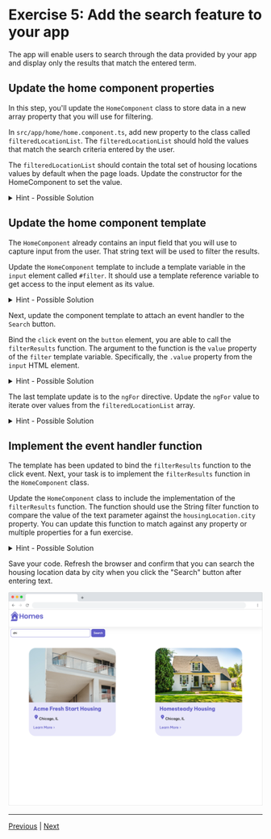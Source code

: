 

# Exercise 5: Add the search feature to your app

The app will enable users to search through the data provided by your app and display only the results that match the entered term.

## Update the home component properties

In this step, you'll update the `HomeComponent` class to store data in a new array property that you will use for filtering.

In `src/app/home/home.component.ts`, add new property to the class called `filteredLocationList`. The `filteredLocationList` should hold the values that match the search criteria entered by the user.

The `filteredLocationList` should contain the total set of housing locations values by default when the page loads. Update the constructor for the HomeComponent to set the value.

<details>
  <summary>Hint - Possible Solution</summary>

```
// Set the value of filteredLocationList

import {Component, inject} from '@angular/core';
import {CommonModule} from '@angular/common';
import {HousingLocationComponent} from '../housing-location/housing-location.component';
import {HousingLocation} from '../housinglocation';
import {HousingService} from '../housing.service';

@Component({
  selector: 'app-home',
  imports: [CommonModule, HousingLocationComponent],
  template: `....`,
  styleUrls: ['./home.component.css'],
})
export class HomeComponent {
  housingLocationList: HousingLocation[] = [];
  housingService: HousingService = inject(HousingService);
  filteredLocationList: HousingLocation[] = [];
  constructor() {
    this.housingLocationList = this.housingService.getAllHousingLocations();
    this.filteredLocationList = this.housingLocationList;
  }
  filterResults(text: string) {
    // todo
  }
}
```

</details>

## Update the home component template

The `HomeComponent` already contains an input field that you will use to capture input from the user. That string text will be used to filter the results.

Update the `HomeComponent` template to include a template variable in the `input` element called `#filter`. It should use a template reference variable to get access to the input element as its value.

<details>
  <summary>Hint - Possible Solution</summary>

```
// Add a template variable to HomeComponent's template
<input type="text" placeholder="Filter by city" #filter>
```

</details>

Next, update the component template to attach an event handler to the `Search` button. 

Bind the `click` event on the `button` element, you are able to call the `filterResults` function. The argument to the function is the `value` property of the `filter` template variable. Specifically, the `.value` property from the `input` HTML element.

<details>
  <summary>Hint - Possible Solution</summary>

```
// Bind the click event
<button class="primary" type="button" (click)="filterResults(filter.value)">Search</button>
```

</details>


The last template update is to the `ngFor` directive. Update the `ngFor` value to iterate over values from the `filteredLocationList` array.

<details>
  <summary>Hint - Possible Solution</summary>

```
// Update the ngFor directive value
<app-housing-location *ngFor="let housingLocation of filteredLocationList" [housingLocation]="housingLocation"></app-housing-location>
```

</details>


## Implement the event handler function

The template has been updated to bind the `filterResults` function to the click event. Next, your task is to implement the `filterResults` function in the `HomeComponent` class.

Update the `HomeComponent` class to include the implementation of the `filterResults` function. The function should use the String filter function to compare the value of the text parameter against the `housingLocation.city` property. You can update this function to match against any property or multiple properties for a fun exercise.

<details>
  <summary>Hint - Possible Solution</summary>

```
// Add the filterResults function implementation
import {Component, inject} from '@angular/core';
import {CommonModule} from '@angular/common';
import {HousingLocationComponent} from '../housing-location/housing-location.component';
import {HousingLocation} from '../housinglocation';
import {HousingService} from '../housing.service';
@Component({
  selector: 'app-home',
  imports: [CommonModule, HousingLocationComponent],
  template: `
    <section>
      <form>
        <input type="text" placeholder="Filter by city" #filter />
        <button class="primary" type="button" (click)="filterResults(filter.value)">Search</button>
      </form>
    </section>
    <section class="results">
      <app-housing-location
        *ngFor="let housingLocation of filteredLocationList"
        [housingLocation]="housingLocation"
      ></app-housing-location>
    </section>
  `,
  styleUrls: ['./home.component.css'],
})
export class HomeComponent {
  housingLocationList: HousingLocation[] = [];
  housingService: HousingService = inject(HousingService);
  filteredLocationList: HousingLocation[] = [];
  constructor() {
    this.housingLocationList = this.housingService.getAllHousingLocations();
    this.filteredLocationList = this.housingLocationList;
  }
  filterResults(text: string) {
    if (!text) {
      this.filteredLocationList = this.housingLocationList;
      return;
    }
    this.filteredLocationList = this.housingLocationList.filter((housingLocation) =>
      housingLocation?.city.toLowerCase().includes(text.toLowerCase()),
    );
  }
}
```

</details>

Save your code. Refresh the browser and confirm that you can search the housing location data by city when you click the "Search" button after entering text.

![alt text](imgs/exec5-app.png)


---------------
[Previous](./exercise-4.md) | [Next](./exercise-6.md)